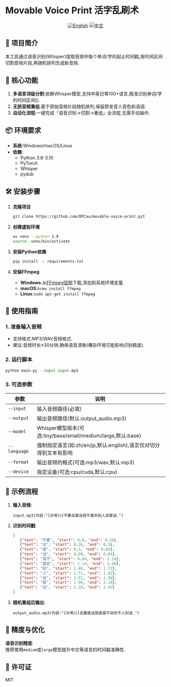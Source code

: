# Movable Voice Print 活字乱刷术

<p align="center">
  <a href="./docs/README_en.md"><img src="https://img.shields.io/badge/English-0078D4?style=flat&logo=google-translate&logoColor=white" alt="English"></a>
  <a href="./README.md"><img src="https://img.shields.io/badge/中文-FF0000?style=flat&logo=google-translate&logoColor=white" alt="中文"></a>
</p>

## 🌟 项目简介  
本工具通过语音识别(Whisper)提取音频中每个单词/字的起止时间戳,按时间区间切割音频片段,再随机排列生成新音频.


## 🚀 核心功能  
1. **多语言词级分割**:依赖Whisper模型,支持中英日等100+语言,精准识别单词/字的时间区间().  
2. **无损音频重组**:基于原始音频片段随机排列,保留原发音人音色和语调.  
3. **自动化流程**:一键完成「语音识别→切割→重组」全流程,无需手动操作.  


## 📦 环境要求  
- **系统**:Windows/macOS/Linux  
- **依赖**:  
  - Python 3.8-3.10
  - PyTorch
  - Whisper
  - pydub


## 🛠️ 安装步骤  
1. **克隆项目**  
   ```bash  
   git clone https://github.com/DPCau/movable-voice-print.git
   ```  
2. **创建虚拟环境** 
   ```bash  
   uv venv --python 3.9
   source .venv/bin/activate
   ```

3. **安装Python依赖**  
   ```bash  
   pip install -r requirements.txt  
   ```  

4. **安装FFmpeg**  
   - **Windows**:从[FFmpeg官网](https://ffmpeg.org/)下载,添加到系统环境变量.  
   - **macOS**:`brew install ffmpeg`  
   - **Linux**:`sudo apt-get install ffmpeg`  


## 📖 使用指南  
### 1. 准备输入音频  
- 支持格式:MP3/WAV音频格式.  
- 建议:音频时长≤30分钟,确保语音清晰(嘈杂环境可能影响识别精度).  

### 2. 运行脚本  
```python  
python main.py --input input.mp3
```  

### 3. 可选参数  
| 参数          | 说明                                                                 |  
|---------------|----------------------------------------------------------------------|  
| `--input`     | 输入音频路径(必填)                                                 |  
| `--output`    | 输出音频路径(默认:output_audio.mp3)                               |  
| `--model`     | Whisper模型版本(可选:tiny/base/small/medium/large,默认:base)    |  
| `--language`  | 强制指定语言(如:zh/en/jp,默认:english),语言仅对切分得到文本有影响 |
| `--format`| 输出音频的格式(可选:mp3/wav,默认:mp3)|
| `--device`| 指定设备(可选:cpu/cuda,默认:cpu)|


## 📘 示例流程  
1. **输入音频**:  
   ```  
   input.mp3(内容:"[孙笑川]不要说废话我不喜欢别人说废话.")  
   ```  

2. **识别时间戳**:  
   ```json  
   [
      {"text": "不要", "start": 0.0, "end": 0.26}, 
      {"text": "说", "start": 0.26, "end": 0.5}, 
      {"text": "废", "start": 0.5, "end": 0.68}, 
      {"text": "话", "start": 0.68, "end": 0.84}, 
      {"text": "我不", "start": 0.84, "end": 1.14}, 
      {"text": "喜欢", "start": 1.14, "end": 1.48}, 
      {"text": "别", "start": 1.48, "end": 1.72}, 
      {"text": "人", "start": 1.72, "end": 1.82}, 
      {"text": "说", "start": 1.82, "end": 1.98}, 
      {"text": "废", "start": 1.98, "end": 2.18}, 
      {"text": "话", "start": 2.18, "end": 2.42}
   ]
   ```  

3. **随机重组后输出**:  
   ```  
   output_audio.mp3(内容:"[孙笑川]说要废话我废喜不说欢不人别话.") 
   ```  


## 🧪 精度与优化  
**语音识别精度**:  
推荐使用`medium`或`large`模型提升中文等语言的时间戳准确性.

## 📜 许可证  
MIT